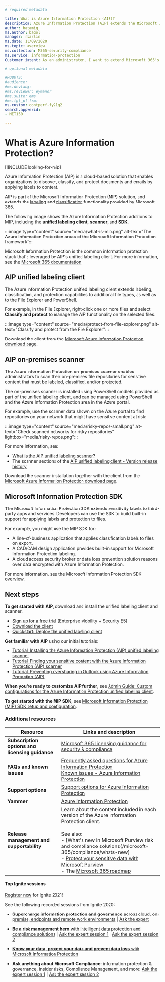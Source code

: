 ```yaml
---
# required metadata

title: What is Azure Information Protection (AIP)?
description: Azure Information Protection (AIP) extends the Microsoft Information Protection (MIP) framework to extend the labeling and classification functionality provided by Microsoft 365.
author: batamig
ms.author: bagol
manager: rkarlin
ms.date: 11/09/2020
ms.topic: overview
ms.collection: M365-security-compliance
ms.service: information-protection
Customer intent: As an administrator, I want to extend Microsoft 365's labeling and classification functionality to the File Explorer, PowerShell, third party apps and services, and more.

# optional metadata

#ROBOTS:
#audience:
#ms.devlang:
#ms.reviewer: eymanor
#ms.suite: ems
#ms.tgt_pltfrm:
ms.custom: contperf-fy21q2
search.appverid:
- MET150

---
```


# What is Azure Information Protection?

[!INCLUDE [looking-for-mip](includes/looking-for-mip.md)]

Azure Information Protection (AIP) is a cloud-based solution that enables organizations to discover, classify, and protect documents and emails by applying labels to content.

AIP is part of the Microsoft Information Protection (MIP) solution, and extends the [labeling](/microsoft-365/compliance/sensitivity-labels) and [classification](/microsoft-365/compliance/data-classification-overview) functionality provided by Microsoft 365.

The following image shows the Azure Information Protection additions to MIP, including the [**unified labeling client**](#aip-unified-labeling-client), [**scanner**](#aip-on-premises-scanner), and [**SDK**](#microsoft-information-protection-sdk).

:::image type="content" source="media/what-is-mip.png" alt-text="The Azure Information Protection areas of the Microsoft Information Protection framework":::

Microsoft Information Protection is the common information protection stack that's leveraged by AIP's unified labeling client. For more information, see the [Microsoft 365 documentation](/microsoft-365/compliance/protect-information).

## AIP unified labeling client

The Azure Information Protection unified labeling client extends labeling, classification, and protection capabilities to additional file types, as well as to the File Explorer and PowerShell. 

For example, in the File Explorer, right-click one or more files and select **Classify and protect** to manage the AIP functionality on the selected files.

:::image type="content" source="media/protect-from-file-explorer.png" alt-text="Classify and protect from the File Explorer":::


Download the client from the [Microsoft Azure Information Protection download page](https://www.microsoft.com/download/details.aspx?id=53018).
    
## AIP on-premises scanner

The Azure Information Protection on-premises scanner enables administrators to scan their on-premises file repositories for sensitive content that must be labeled, classified, and/or protected.

The on-premises scanner is installed using PowerShell cmdlets provided as part of the unified labeling client, and can be managed using PowerShell and the Azure Information Protection area in the Azure portal.

For example, use the scanner data shown on the Azure portal to find repositories on your network that might have sensitive content at risk:

:::image type="content" source="media/risky-repos-small.png" alt-text="Check scanned networks for risky repositories" lightbox="media/risky-repos.png":::

For more information, see:

- [What is the AIP unified labeling scanner?](deploy-aip-scanner.md)
- The scanner sections of the [AIP unified labeling client - Version release history](rms-client/unifiedlabelingclient-version-release-history.md)

Download the scanner installation together with the client from the [Microsoft Azure Information Protection download page](https://www.microsoft.com/download/details.aspx?id=53018).


## Microsoft Information Protection SDK

The Microsoft Information Protection SDK extends sensitivity labels to third-party apps and services. Developers can use the SDK to build built-in support for applying labels and protection to files.

For example, you might use the MIP SDK for:

- A line-of-business application that applies classification labels to files on export.
- A CAD/CAM design application provides built-in support for Microsoft Information Protection labeling.
- A cloud access security broker or data loss prevention solution reasons over data encrypted with Azure Information Protection.

For more information, see the [Microsoft Information Protection SDK overview](/information-protection/develop/overview).

## Next steps

**To get started with AIP**, download and install the unified labeling client and scanner.

- [Sign up for a free trial](https://admin.microsoft.com/Signup/Signup.aspx?OfferId=87dd2714-d452-48a0-a809-d2f58c4f68b7)  (Enterprise Mobility + Security E5)
- [Download the client](https://www.microsoft.com/download/details.aspx?id=53018)
- [Quickstart: Deploy the unified labeling client](quickstart-deploy-client.md)

**Get familiar with AIP** using our initial tutorials:

- [Tutorial: Installing the Azure Information Protection (AIP) unified labeling scanner](tutorial-install-scanner.md)
- [Tutorial: Finding your sensitive content with the Azure Information Protection (AIP) scanner](tutorial-scan-networks-and-content.md)
- [Tutorial: Preventing oversharing in Outlook using Azure Information Protection (AIP)](/azure/information-protection/tutorial-scan-networks-and-content)

**When you're ready to customize AIP further**, see [Admin Guide: Custom configurations for the Azure Information Protection unified labeling client](rms-client/clientv2-admin-guide-customizations.md).

**To get started with the MIP SDK**, see [Microsoft Information Protection (MIP) SDK setup and configuration](/information-protection/develop/setup-configure-mip).

### Additional resources

|Resource  |Links and description  |
|---------|---------|
|**Subscription options and licensing guidance**     |    [Microsoft 365 licensing guidance for security & compliance](/office365/servicedescriptions/microsoft-365-service-descriptions/microsoft-365-tenantlevel-services-licensing-guidance/microsoft-365-security-compliance-licensing-guidance#information-protection)    |
|**FAQs and known issues**     | [Frequently asked questions for Azure Information Protection](faqs.md) </br> [Known issues - Azure Information Protection](known-issues.md)       |
|**Support options**     | [Support options for Azure Information Protection](information-support.md)        |
|**Yammer**     |  [Azure Information Protection](https://www.yammer.com/AskIPTeam)       |
|**Release management and supportability**     | Learn about the content included in each version of the Azure Information Protection client. <br><br>See also: <br>-  [What's new in Microsoft Purview risk and compliance solutions(/microsoft-365/compliance/whats-new)<br>- [Protect your sensitive data with Microsoft Purview](/microsoft-365/compliance/information-protection)<br>- The [Microsoft 365 roadmap](https://www.microsoft.com/en-us/microsoft-365/roadmap?filters=&searchterms=compliance) |

#### Top Ignite sessions

[Register now](https://myignite.microsoft.com/home) for Ignite 2021!

See the following recorded sessions from Ignite 2020:

- [**Supercharge information protection and governance** across cloud, on-premise, endpoints and remote work environments](https://myignite.microsoft.com/archives/IG20-DB163) | [Ask the expert](https://myignite.microsoft.com/archives/IG20-ATE-DB163)

- [**Be a risk management hero** with intelligent data protection and compliance solutions](https://myignite.microsoft.com/archives/IG20-DB159) | [Ask the expert session 1](https://myignite.microsoft.com/archives/IG20-ATE-DB159) | [Ask the expert session 2](https://myignite.microsoft.com/archives/IG20-ATE-DB159-R1)

- [**Know your data, protect your data and prevent data loss** with Microsoft Information Protection](https://myignite.microsoft.com/archives/IG20-OD273)

- **Ask anything about Microsoft Compliance**: information protection & governance, insider risks, Compliance Management, and more: [Ask the expert session 1](https://myignite.microsoft.com/archives/IG20-ATE-DB163-R1) | [Ask the expert session 2](https://myignite.microsoft.com/archives/IG20-ATE-DB170)
